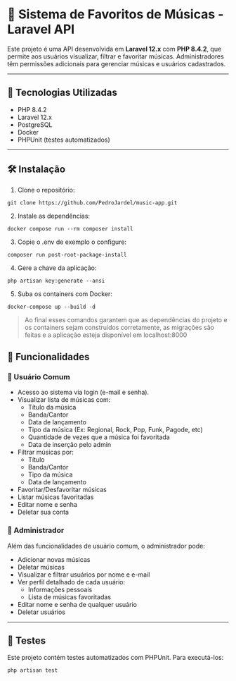 # 🎵 Sistema de Favoritos de Músicas - Laravel API

Este projeto é uma API desenvolvida em **Laravel 12.x** com **PHP 8.4.2**, que permite aos usuários visualizar, filtrar e favoritar músicas. Administradores têm permissões adicionais para gerenciar músicas e usuários cadastrados.

---

## 🚀 Tecnologias Utilizadas

- PHP 8.4.2
- Laravel 12.x
- PostgreSQL
- Docker
- PHPUnit (testes automatizados)

---
## 🛠️ Instalação

1. Clone o repositório:

```
git clone https://github.com/PedroJardel/music-app.git
```

2. Instale as dependências:

```
docker compose run --rm composer install
```

3. Copie o .env de exemplo o configure:

```
composer run post-root-package-install
```

4. Gere a chave da aplicação:

```
php artisan key:generate --ansi
```

5. Suba os containers com Docker:

```
docker-compose up --build -d
```

> Ao final esses comandos garantem que as dependências do projeto e os containers sejam construídos corretamente, as migrações são feitas e a aplicação esteja disponível em localhost:8000 

## 🧩 Funcionalidades

### 👥 Usuário Comum

- Acesso ao sistema via login (e-mail e senha).
- Visualizar lista de músicas com:
  - Título da música
  - Banda/Cantor
  - Data de lançamento
  - Tipo da música (Ex: Regional, Rock, Pop, Funk, Pagode, etc)
  - Quantidade de vezes que a música foi favoritada
  - Data de inserção pelo admin
- Filtrar músicas por:
  - Título
  - Banda/Cantor
  - Tipo da música
  - Data de lançamento
- Favoritar/Desfavoritar músicas
- Listar músicas favoritadas
- Editar nome e senha
- Deletar sua conta

### 🔐 Administrador

Além das funcionalidades de usuário comum, o administrador pode:

- Adicionar novas músicas
- Deletar músicas
- Visualizar e filtrar usuários por nome e e-mail
- Ver perfil detalhado de cada usuário:
  - Informações pessoais
  - Lista de músicas favoritadas
- Editar nome e senha de qualquer usuário
- Deletar usuários

---

## 🧪 Testes

Este projeto contém testes automatizados com PHPUnit. Para executá-los:

```bash
php artisan test

